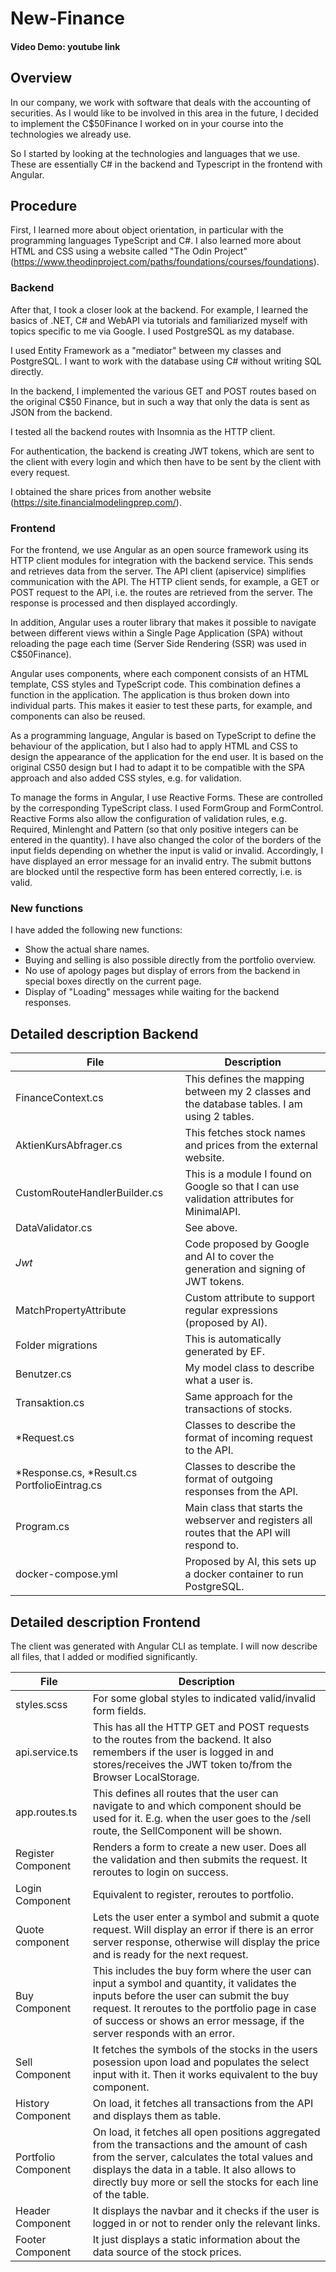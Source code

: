 # New-Finance

#### Video Demo: youtube link

## Overview

In our company, we work with software that deals with the accounting of securities. As I would like to be involved in this area in the future, I decided to implement the C$50Finance I worked on in your course into the technologies we already use.

So I started by looking at the technologies and languages that we use. These are essentially C# in the backend and Typescript in the frontend with Angular.

## Procedure

First, I learned more about object orientation, in particular with the programming languages TypeScript and C#. I also learned more about HTML and CSS using a website called "The Odin Project" (https://www.theodinproject.com/paths/foundations/courses/foundations).

### Backend

After that, I took a closer look at the backend. For example, I learned the basics of .NET, C# and WebAPI via tutorials and familiarized myself with topics specific to me via Google. I used PostgreSQL as my database.

I used Entity Framework as a "mediator" between my classes and PostgreSQL. I want to work with the database using C# without writing SQL directly.

In the backend, I implemented the various GET and POST routes based on the original C$50 Finance, but in such a way that only the data is sent as JSON from the backend.

I tested all the backend routes with Insomnia as the HTTP client.

For authentication, the backend is creating JWT tokens, which are sent to the client with every login and which then have to be sent by the client with every request.

I obtained the share prices from another website (https://site.financialmodelingprep.com/).

### Frontend

For the frontend, we use Angular as an open source framework using its HTTP client modules for integration with the backend service. This sends and retrieves data from the server. The API client (apiservice) simplifies communication with the API. The HTTP client sends, for example, a GET or POST request to the API, i.e. the routes are retrieved from the server. The response is processed and then displayed accordingly.

In addition, Angular uses a router library that makes it possible to navigate between different views within a Single Page Application (SPA) without reloading the page each time (Server Side Rendering (SSR) was used in C$50Finance).

Angular uses components, where each component consists of an HTML template, CSS styles and TypeScript code. This combination defines a function in the application. The application is thus broken down into individual parts. This makes it easier to test these parts, for example, and components can also be reused.

As a programming language, Angular is based on TypeScript to define the behaviour of the application, but I also had to apply HTML and CSS to design the appearance of the application for the end user. It is based on the original CS50 design but I had to adapt it to be compatible with the SPA approach and also added CSS styles, e.g. for validation.

To manage the forms in Angular, I use Reactive Forms. These are controlled by the corresponding TypeScript class. I used FormGroup and FormControl. Reactive Forms also allow the configuration of validation rules, e.g. Required, Minlenght and Pattern (so that only positive integers can be entered in the quantity).
I have also changed the color of the borders of the input fields depending on whether the input is valid or invalid. Accordingly, I have displayed an error message for an invalid entry. The submit buttons are blocked until the respective form has been entered correctly, i.e. is valid.

### New functions

I have added the following new functions:

- Show the actual share names.
- Buying and selling is also possible directly from the portfolio overview.
- No use of apology pages but display of errors from the backend in special boxes directly on the current page.
- Display of "Loading" messages while waiting for the backend responses.

## Detailed description Backend

| File                                         | Description                                                                                 |
| -------------------------------------------- | ------------------------------------------------------------------------------------------- |
| FinanceContext.cs                            | This defines the mapping between my 2 classes and the database tables. I am using 2 tables. |
| AktienKursAbfrager.cs                        | This fetches stock names and prices from the external website.                              |
| CustomRouteHandlerBuilder.cs                 | This is a module I found on Google so that I can use validation attributes for MinimalAPI.  |
| DataValidator.cs                             | See above.                                                                                  |
| _Jwt_                                        | Code proposed by Google and AI to cover the generation and signing of JWT tokens.           |
| MatchPropertyAttribute                       | Custom attribute to support regular expressions (proposed by AI).                           |
| Folder migrations                            | This is automatically generated by EF.                                                      |
| Benutzer.cs                                  | My model class to describe what a user is.                                                  |
| Transaktion.cs                               | Same approach for the transactions of stocks.                                               |
| \*Request.cs                                 | Classes to describe the format of incoming request to the API.                              |
| *Response.cs, *Result.cs PortfolioEintrag.cs | Classes to describe the format of outgoing responses from the API.                          |
| Program.cs                                   | Main class that starts the webserver and registers all routes that the API will respond to. |
| docker-compose.yml                           | Proposed by AI, this sets up a docker container to run PostgreSQL.                          |

## Detailed description Frontend

The client was generated with Angular CLI as template. I will now describe all files, that I added or modified significantly.

| File                | Description                                                                                                                                                                                                                                                          |
| ------------------- | -------------------------------------------------------------------------------------------------------------------------------------------------------------------------------------------------------------------------------------------------------------------- |
| styles.scss         | For some global styles to indicated valid/invalid form fields.                                                                                                                                                                                                       |
| api.service.ts      | This has all the HTTP GET and POST requests to the routes from the backend. It also remembers if the user is logged in and stores/receives the JWT token to/from the Browser LocalStorage.                                                                           |
| app.routes.ts       | This defines all routes that the user can navigate to and which component should be used for it. E.g. when the user goes to the /sell route, the SellComponent will be shown.                                                                                        |
| Register Component  | Renders a form to create a new user. Does all the validation and then submits the request. It reroutes to login on success.                                                                                                                                          |
| Login Component     | Equivalent to register, reroutes to portfolio.                                                                                                                                                                                                                       |
| Quote component     | Lets the user enter a symbol and submit a quote request. Will display an error if there is an error server response, otherwise will display the price and is ready for the next request.                                                                             |
| Buy Component       | This includes the buy form where the user can input a symbol and quantity, it validates the inputs before the user can submit the buy request. It reroutes to the portfolio page in case of success or shows an error message, if the server responds with an error. |
| Sell Component      | It fetches the symbols of the stocks in the users posession upon load and populates the select input with it. Then it works equivalent to the buy component.                                                                                                         |
| History Component   | On load, it fetches all transactions from the API and displays them as table.                                                                                                                                                                                        |
| Portfolio Component | On load, it fetches all open positions aggregated from the transactions and the amount of cash from the server, calculates the total values and displays the data in a table. It also allows to directly buy more or sell the stocks for each line of the table.     |
| Header Component    | It displays the navbar and it checks if the user is logged in or not to render only the relevant links.                                                                                                                                                              |
| Footer Component    | It just displays a static information about the data source of the stock prices.                                                                                                                                                                                     |
